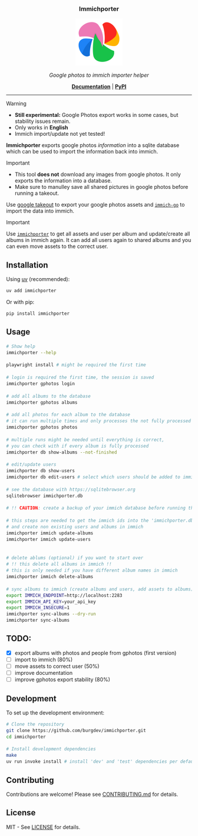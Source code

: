 <h3 align="center"><b>Immichporter</b></h3>
<p align="center">
  <a href="https://burgdev.github.io/immichporter"><img src="https://raw.githubusercontent.com/burgdev/immichporter/refs/heads/main/assets/logo/logo.svg" alt="Immichporter" width="128" /></a>
</p>
<p align="center">
    <em>Google photos to immich importer helper</em>
</p>
<p align="center">
    <b><a href="https://burgdev.github.io/immichporter">Documentation</a></b>
    | <b><a href="https://pypi.org/project/immichporter">PyPI</a></b>
</p>

---


> [!WARNING]
> * **Still experimental:** Google Photos export works in some cases, but stability issues remain.
> * Only works in **English**
> * Immich import/update not yet tested!


**Immichporter** exports google photos *information* into a sqlite database which can be used to import the information back into immich.

> [!IMPORTANT]
> * This tool **does not** download any images from google photos. It only exports the information into a database.
> * Make sure to manulley save all shared pictures in google photos before running a takeout.

<!-- # --8<-- [start:readme_index] <!-- -->

Use [google takeout](https://takeout.google.com) to export your google photos assets and [`immich-go`](https://github.com/simulot/immich-go) to import the data into immich.

> [!IMPORTANT]

Use [`immichporter`](https://github.com/burgdev/immichporter) to get all assets and user per album and update/create all albums in immich again.
It can add all users again to shared albums and you can even move assets to the correct user.

## Installation

Using [uv](https://github.com/astral-sh/uv) (recommended):
```bash
uv add immichporter
```

Or with pip:
```bash
pip install immichporter
```


## Usage

```bash
# Show help
immichporter --help

playwright install # might be required the first time

# login is required the first time, the session is saved
immichporter gphotos login

# add all albums to the database
immichporter gphotos albums

# add all photos for each album to the database
# it can run multiple times and only processes the not fully processed albums again
immichporter gphotos photos

# multiple runs might be needed until everything is correct,
# you can check with if every album is fully processed
immichporter db show-albums --not-finished

# edit/update users
immichporter db show-users
immichporter db edit-users # select which users should be added to immich

# see the database with https://sqlitebrowser.org
sqlitebrowser immichporter.db

# !! CAUTION: create a backup of your immich database before running this commands !!

# this steps are needed to get the immich ids into the 'immichporter.db' sqlite database
# and create non existing users and albums in immich
immichporter immich update-albums
immichporter immich update-users


# delete ablums (optional) if you want to start over
# !! this delete all albums in immich !!
# this is only needed if you have different album names in immich
immichporter immich delete-albums

# sync albums to immich (create albums and users, add assets to albums)
export IMMICH_ENDPOINT=http://localhost:2283
export IMMICH_API_KEY=your_api_key
export IMMICH_INSECURE=1
immichporter sync-albums --dry-run  
immichporter sync-albums
```

## TODO:

* [x] export albums with photos and people from gphotos (first version)
* [ ] import to immich (80%)
* [ ] move assets to correct user (50%)
* [ ] improve documentation
* [ ] improve gphotos export stability (80%)

<!-- # --8<-- [end:readme_index] <!-- -->

<!--
## Documentation

For complete documentation, including API reference and advanced usage, please visit the [documentation site](https://burgdev.github.io/immichporter/docu/).
-->

<!-- # --8<-- [start:readme_development] <!-- -->
## Development

To set up the development environment:

```bash
# Clone the repository
git clone https://github.com/burgdev/immichporter.git
cd immichporter

# Install development dependencies
make
uv run invoke install # install 'dev' and 'test' dependencies per default, use --all to install all dependencies
```
<!-- # --8<-- [end:readme_development] <!-- -->

## Contributing

Contributions are welcome! Please see [CONTRIBUTING.md](CONTRIBUTING.md) for details.

## License

MIT - See [LICENSE](LICENSE) for details.
